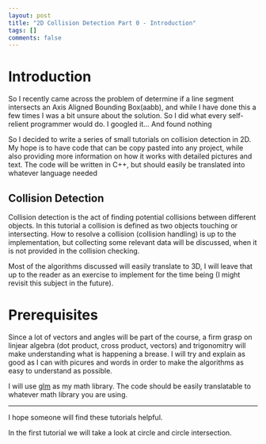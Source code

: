 ```yaml
---
layout: post
title: "2D Collision Detection Part 0 - Introduction"
tags: []
comments: false
---
```


# Introduction
So I recently came across the problem of determine if a line segment intersects an Axis Aligned Bounding Box(aabb), and while I have done this a few times I was a bit unsure about the solution. So I did what every self-relient programmer would do. I googled it... And found nothing 

So I decided to write a series of small tutorials on collision detection in 2D. My hope is to have code that can be copy pasted into any project, while also providing more information on how it works with detailed pictures and text. The code will be written in C++, but should easily be translated into whatever language needed

## Collision Detection
Collision detection is the act of finding potential collisions between different objects. In this tutorial a collision is defined as two objects touching or intersecting. How to resolve a collision (collision handling) is up to the implementation, but collecting some relevant data will be discussed, when it is not provided in the collision checking. 

Most of the algorithms discussed will easily translate to 3D, I will leave that up to the reader as an exercise to implement for the time being (I might revisit this subject in the future).

# Prerequisites
Since a lot of vectors and angles will be part of the course, a firm grasp on linjear algebra (dot product, cross product, vectors) and trigonomitry will make understanding what is happening a brease. I will try and explain as good as I can with picures and words in order to make the algorithms as easy to understand as possible.

I will use [glm](http://glm.g-truc.net/0.9.8/index.html) as my math library. The code should be easily translatable to whatever math library you are using.

<hr>

I hope someone will find these tutorials helpful. 

In the first tutorial we will take a look at circle and circle intersection.
